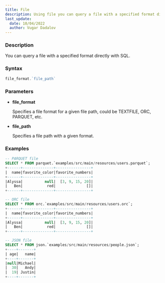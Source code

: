 ```yaml
---
title: File
description: Using file you can query a file with a specified format directly with SQL
last_update:
  date: 10/04/2022
  author: Vugar Dadalov
---
```


### Description

You can query a file with a specified format directly with SQL.

### Syntax

```js
file_format.`file_path`
```
### Parameters

- **file_format**

    Specifies a file format for a given file path, could be TEXTFILE, ORC, PARQUET, etc.

- **file_path**

    Specifies a file path with a given format.

### Examples

```sql
-- PARQUET file
SELECT * FROM parquet.`examples/src/main/resources/users.parquet`;
+------+--------------+----------------+
|  name|favorite_color|favorite_numbers|
+------+--------------+----------------+
|Alyssa|          null|  [3, 9, 15, 20]|
|   Ben|           red|              []|
+------+--------------+----------------+

-- ORC file
SELECT * FROM orc.`examples/src/main/resources/users.orc`;
+------+--------------+----------------+
|  name|favorite_color|favorite_numbers|
+------+--------------+----------------+
|Alyssa|          null|  [3, 9, 15, 20]|
|   Ben|           red|              []|
+------+--------------+----------------+

-- JSON file
SELECT * FROM json.`examples/src/main/resources/people.json`;
+----+-------+
| age|   name|
+----+-------+
|null|Michael|
|  30|   Andy|
|  19| Justin|
+----+-------+
```